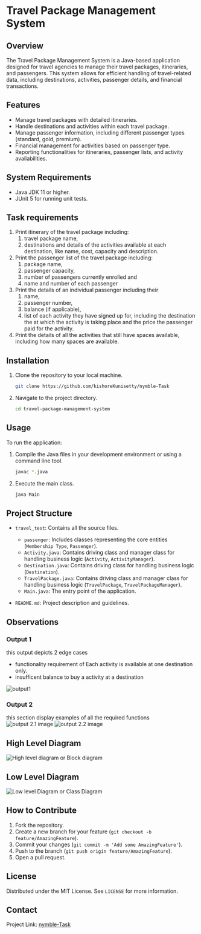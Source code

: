 # Travel Package Management System

## Overview
The Travel Package Management System is a Java-based application designed for travel agencies to manage their travel packages, itineraries, and passengers. This system allows for efficient handling of travel-related data, including destinations, activities, passenger details, and financial transactions.

## Features
- Manage travel packages with detailed itineraries.
- Handle destinations and activities within each travel package.
- Manage passenger information, including different passenger types (standard, gold, premium).
- Financial management for activities based on passenger type.
- Reporting functionalities for itineraries, passenger lists, and activity availabilities.

## System Requirements
- Java JDK 11 or higher.
- JUnit 5 for running unit tests.

## Task requirements

1. Print itinerary of the travel package including: 
    1. travel package name, 
    2. destinations and details of the activities available at each destination, like name, cost, capacity and description.
2. Print the passenger list of the travel package including: 
    1. package name, 
    2. passenger capacity, 
    3. number of passengers currently enrolled and 
    4. name and number of each passenger
3. Print the details of an individual passenger including their 
    1. name, 
    2. passenger number, 
    3. balance (if applicable), 
    4. list of each activity they have signed up for, including the destination the at which the activity is taking place and the price the passenger paid for the activity.
4. Print the details of all the activities that still have spaces available, including how many spaces are available.

## Installation
1. Clone the repository to your local machine.
   ```bash
   git clone https://github.com/kishoreKunisetty/nymble-Task
   ```
2. Navigate to the project directory.
   ```bash
   cd travel-package-management-system
   ```

## Usage
To run the application:
1. Compile the Java files in your development environment or using a command line tool.
   ```bash
   javac *.java
   ```
2. Execute the main class.
   ```bash
   java Main
   ```

## Project Structure
- `travel_test`: Contains all the source files.
  - `passenger`: Includes classes representing the core entities (`Membership Type`, `Passenger`).
  - `Activity.java`: Contains driving class and manager class for handling business logic (`Activity`, `ActivityManager`).
  - `Destination.java`: Contains driving class  for handling business logic (`Destination`).
  - `TravelPackage.java`: Contains driving class and manager class for handling business logic (`TravelPackage`, `TravelPackageManager`).
  - `Main.java`: The entry point of the application.

- `README.md`: Project description and guidelines.

## Observations 
### Output 1
this output depicts 2 edge cases
- functionality requirement of Each activity is available at one destination only. 
- insufficent balance to buy a activity at a destination

![output1](./assets/output1.png)

### Output 2
this section display examples of all the required functions 
![output 2.1 image](./assets/output2_1.png)
![output 2.2 image](./assets/output2_2.png)

## High Level Diagram
![High level diagram or Block diagram](./assets/HLD1.jpg)

## Low Level Diagram
![Low level Diagram or Class Diagram](./assets/UML1.jpg)

## How to Contribute
1. Fork the repository.
2. Create a new branch for your feature (`git checkout -b feature/AmazingFeature`).
3. Commit your changes (`git commit -m 'Add some AmazingFeature'`).
4. Push to the branch (`git push origin feature/AmazingFeature`).
5. Open a pull request.

## License
Distributed under the MIT License. See `LICENSE` for more information.

## Contact
Project Link: [nymble-Task](https://github.com/kishoreKunisetty/nymble-Task)